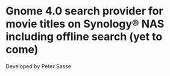 # Gnome 4.0 search provider for movie titles on Synology® NAS including offline search (yet to come)
Developed by Peter Sasse
